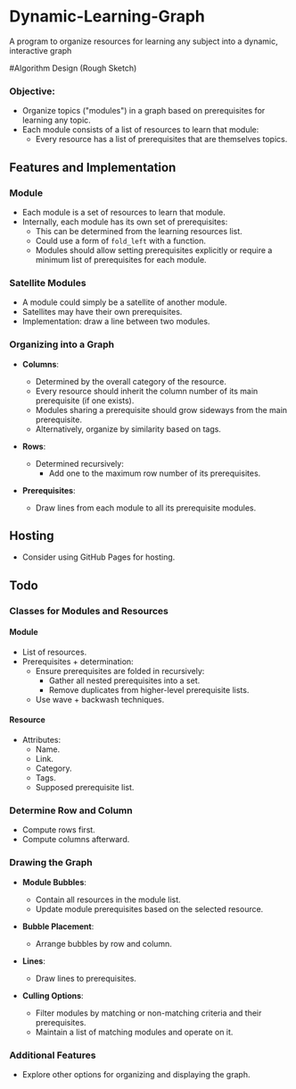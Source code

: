 # Dynamic-Learning-Graph
A program to organize resources for learning any subject into a dynamic, interactive graph

#Algorithm Design (Rough Sketch)

### Objective:
- Organize topics ("modules") in a graph based on prerequisites for learning any topic.
- Each module consists of a list of resources to learn that module:
  - Every resource has a list of prerequisites that are themselves topics.

## Features and Implementation

### Module
- Each module is a set of resources to learn that module.
- Internally, each module has its own set of prerequisites:
  - This can be determined from the learning resources list.
  - Could use a form of `fold_left` with a function.
  - Modules should allow setting prerequisites explicitly or require a minimum list of prerequisites for each module.

### Satellite Modules
- A module could simply be a satellite of another module.
- Satellites may have their own prerequisites.
- Implementation: draw a line between two modules.

### Organizing into a Graph
- **Columns**:
  - Determined by the overall category of the resource.
  - Every resource should inherit the column number of its main prerequisite (if one exists).
  - Modules sharing a prerequisite should grow sideways from the main prerequisite.
  - Alternatively, organize by similarity based on tags.

- **Rows**:
  - Determined recursively:
    - Add one to the maximum row number of its prerequisites.

- **Prerequisites**:
  - Draw lines from each module to all its prerequisite modules.

## Hosting
- Consider using GitHub Pages for hosting.

## Todo

### Classes for Modules and Resources
#### Module
- List of resources.
- Prerequisites + determination:
  - Ensure prerequisites are folded in recursively:
    - Gather all nested prerequisites into a set.
    - Remove duplicates from higher-level prerequisite lists.
  - Use wave + backwash techniques.

#### Resource
- Attributes:
  - Name.
  - Link.
  - Category.
  - Tags.
  - Supposed prerequisite list.

### Determine Row and Column
- Compute rows first.
- Compute columns afterward.

### Drawing the Graph
- **Module Bubbles**:
  - Contain all resources in the module list.
  - Update module prerequisites based on the selected resource.

- **Bubble Placement**:
  - Arrange bubbles by row and column.

- **Lines**:
  - Draw lines to prerequisites.

- **Culling Options**:
  - Filter modules by matching or non-matching criteria and their prerequisites.
  - Maintain a list of matching modules and operate on it.

### Additional Features
- Explore other options for organizing and displaying the graph.



